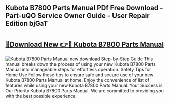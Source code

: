 ## Kubota B7800 Parts Manual PDf Free Download - Part-uQO Service Owner Guide - User Repair Edition bjGaT

# <h2><a href="http://bc34769.oget.top/?id=Kubota+B7800+Parts+Manual">🔗Download New 👉🔴 Kubota B7800 Parts Manual</a></h2>

[![Kubota B7800 Parts Manual new download](https://i.imgur.com/5g1atiW.png)](http://bc34769.oget.top/?id=Kubota+B7800+Parts+Manual)
Step-by-Step Guide This manual breaks down the process of using your new Kubota B7800 Parts Manual into manageable steps for effortless operation. Safety Tips for Home Use Follow these tips to ensure safe and secure use of your new Kubota B7800 Parts Manual at home. Enjoy the convenience of list of features while using your new Kubota B7800 Parts Manual. Your Success is Our Priority Kubota B7800 Parts Manual. We are committed to providing you with the best possible experience.
